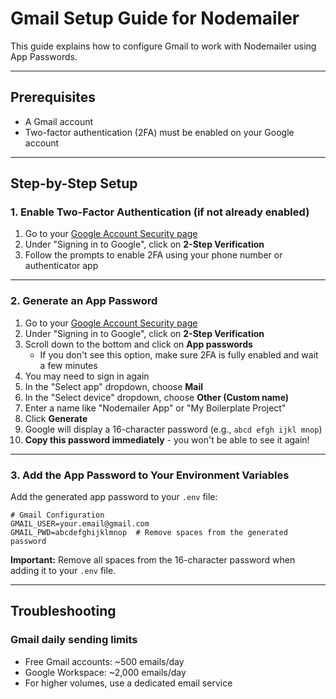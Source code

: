 # Gmail Setup Guide for Nodemailer

This guide explains how to configure Gmail to work with Nodemailer using App Passwords.

---

## Prerequisites

- A Gmail account
- Two-factor authentication (2FA) must be enabled on your Google account

---

## Step-by-Step Setup

### 1. Enable Two-Factor Authentication (if not already enabled)

1. Go to your [Google Account Security page](https://myaccount.google.com/security)
2. Under "Signing in to Google", click on **2-Step Verification**
3. Follow the prompts to enable 2FA using your phone number or authenticator app

---

### 2. Generate an App Password

1. Go to your [Google Account Security page](https://myaccount.google.com/security)
2. Under "Signing in to Google", click on **2-Step Verification**
3. Scroll down to the bottom and click on **App passwords**
   - If you don't see this option, make sure 2FA is fully enabled and wait a few minutes
4. You may need to sign in again
5. In the "Select app" dropdown, choose **Mail**
6. In the "Select device" dropdown, choose **Other (Custom name)**
7. Enter a name like "Nodemailer App" or "My Boilerplate Project"
8. Click **Generate**
9. Google will display a 16-character password (e.g., `abcd efgh ijkl mnop`)
10. **Copy this password immediately** - you won't be able to see it again!

---

### 3. Add the App Password to Your Environment Variables

Add the generated app password to your `.env` file:

```properties
# Gmail Configuration
GMAIL_USER=your.email@gmail.com
GMAIL_PWD=abcdefghijklmnop  # Remove spaces from the generated password
```

**Important:** Remove all spaces from the 16-character password when adding it to your `.env` file.

---

## Troubleshooting

### Gmail daily sending limits

- Free Gmail accounts: ~500 emails/day
- Google Workspace: ~2,000 emails/day
- For higher volumes, use a dedicated email service
